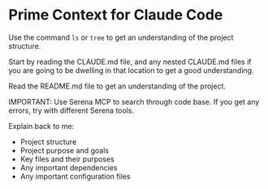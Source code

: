 # Prime Context for Claude Code

Use the command `ls` or `tree` to get an understanding of the project structure.

Start by reading the CLAUDE.md file, and any nested CLAUDE.md files if you are going to be dwelling in that location to get a good understanding.

Read the README.md file to get an understanding of the project.

IMPORTANT: Use Serena MCP to search through code base. If you get any errors, try with different Serena tools.

Explain back to me:

- Project structure
- Project purpose and goals
- Key files and their purposes
- Any important dependencies
- Any important configuration files
